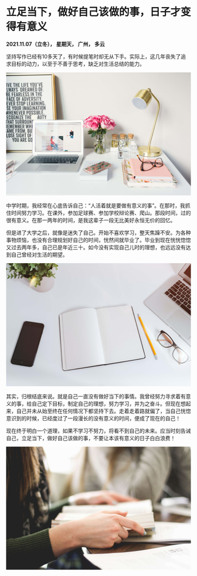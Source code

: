 # 立足当下，做好自己该做的事，日子才变得有意义

**2021.11.07（立冬）， 星期天， 广州， 多云**

坚持写作已经有10多天了，有时候提笔时却无从下手。实际上，这几年丧失了追求目标的动力，以至于不善于思考，缺乏对生活总结的能力。

![211107-01](../img/211107-01.jpg)

中学时期，我经常在心底告诉自己：“人活着就是要做有意义的事”。在那时，我抓住时间努力学习。在课外，参加足球赛、参加学校辩论赛、爬山。那段时间，过的很有意义。在那一两年的时间，是我这辈子一段无比美好永恒无价的回忆。

但是进了大学之后，就像是迷失了自己。开始不喜欢学习，整天焦躁不安。为各种事物烦恼，也没有合理规划好自己的时间，恍然间就毕业了。毕业到现在恍恍惚惚又过去两年多，自己已是年近三十。如今没有实现自己儿时的理想，也远远没有达到自己曾经对生活的期望。

![211107-02](../img/211107-02.jpg)

其实，归根结底来说。就是自己一直没有做好当下的事情。我曾经努力寻求着有意义的事，给自己定下目标，制定自己的理想，努力学习，并为之奋斗。但现在想起来，自己并未从始至终在任何情况下都坚持下去。走着走着路就偏了，当自己恍惚意识到的时候，已经度过了一段漫长的没有意义的时间，便成了现在的自己！

现在终于明白一个道理，如果不学习不努力，将看不到自己的未来。应当时刻告诫自己，立足当下，做好自己该做的事，不要让本该有意义的日子白白浪费！

![211107-03](../img/211107-03.jpg)